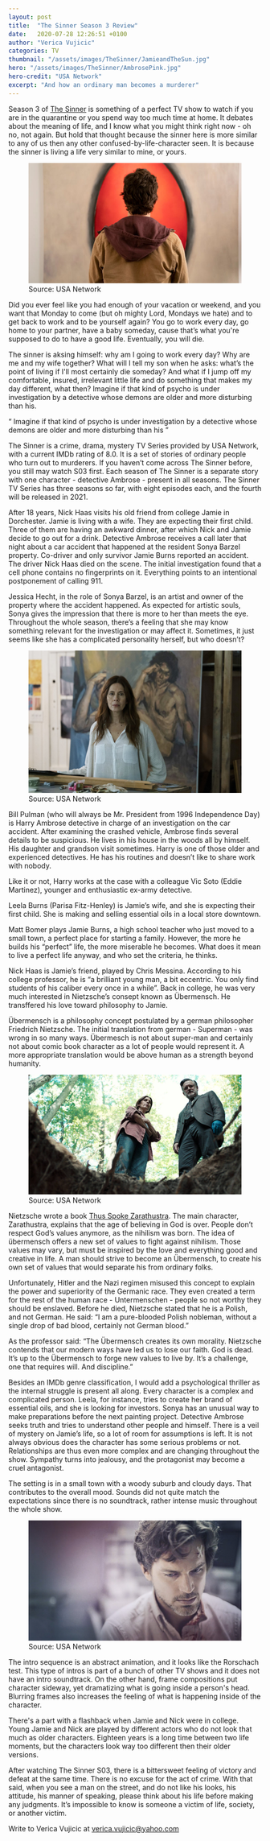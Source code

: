 ```yaml
---
layout: post
title:  "The Sinner Season 3 Review"
date:   2020-07-28 12:26:51 +0100
author: "Verica Vujicic"
categories: TV
thumbnail: "/assets/images/TheSinner/JamieandTheSun.jpg"
hero: "/assets/images/TheSinner/AmbrosePink.jpg"
hero-credit: "USA Network"
excerpt: "And how an ordinary man becomes a murderer"
---
```




<drop-cap>S</drop-cap>eason 3 of [The Sinner](https://www.imdb.com/title/tt6048596/) is something of a perfect TV show to watch if you are in the quarantine or you spend way too much time at home. It debates about the meaning of life, and I know what you might think right now - oh no, not again. But hold that thought because the sinner here is more similar to any of us then any other confused-by-life-character seen. It is because the sinner is living a life very similar to mine, or yours. 

<figure>
    <img src='/assets/images/TheSinner/JamieandTheSun.jpg' alt='missing' />
    <figcaption>Source: USA Network</figcaption>
</figure>

Did you ever feel like you had enough of your vacation or weekend, and you want that Monday to come (but oh mighty Lord, Mondays we hate) and to get back to work and to be yourself again? You go to work every day, go home to your partner, have a baby someday, cause that’s what you're supposed to do to have a good life. Eventually, you will die. 

The sinner is aksing himself: why am I going to work every day? Why are me and my wife together? What will I tell my son when he asks: what’s the point of living if I'll most certainly die someday? And what if I jump off my comfortable, insured, irrelevant little life and do something that makes my day different, what then? Imagine if that kind of psycho is under investigation by a detective whose demons are older and more disturbing than his.

<div class="aside-quote"><q>
    Imagine if that kind of psycho is under investigation by a detective whose demons are older and more disturbing than his
</q></div>

The Sinner is a crime, drama, mystery TV Series provided by USA Network, with a current IMDb rating of 8.0. It is a set of stories of ordinary people who turn out to murderers. If you haven’t come across The Sinner before, you still may watch S03 first. Each season of The Sinner is a separate story with one character - detective Ambrose - present in all seasons. The Sinner TV Series has three seasons so far, with eight episodes each, and the fourth will be released in 2021.

After 18 years, Nick Haas visits his old friend from college Jamie in Dorchester. Jamie is living with a wife. They are expecting their first child. Three of them are having an awkward dinner, after which Nick and Jamie decide to go out for a drink. Detective Ambrose receives a call later that night about a car accident that happened at the resident Sonya Barzel property. Co-driver and only survivor Jamie Burns reported an accident. The driver Nick Haas died on the scene. The initial investigation found that a cell phone contains no fingerprints on it. Everything points to an intentional postponement of calling 911.  

Jessica Hecht, in the role of Sonya Barzel, is an artist and owner of the property where the accident happened. As expected for artistic souls, Sonya gives the impression that there is more to her than meets the eye. Throughout the whole season, there’s a feeling that she may know something relevant for the investigation or may affect it. Sometimes, it just seems like she has a complicated personality herself, but who doesn’t?

<figure>
    <img src='/assets/images/TheSinner/SonyaPaints.jpg' alt='missing' />
    <figcaption>Source: USA Network</figcaption>
</figure>

Bill Pulman (who will always be Mr. President from 1996 Independence Day) is Harry Ambrose detective in charge of an investigation on the car accident. After examining the crashed vehicle, Ambrose finds several details to be suspicious. He lives in his house in the woods all by himself. His daughter and grandson visit sometimes. Harry is one of those older and experienced detectives. He has his routines and doesn’t like to share work with nobody.

Like it or not, Harry works at the case with a colleague Vic Soto (Eddie Martinez), younger and enthusiastic ex-army detective. 

Leela Burns (Parisa Fitz-Henley) is Jamie’s wife, and she is expecting their first child. She is making and selling essential oils in a local store downtown.

Matt Bomer plays Jamie Burns, a high school teacher who just moved to a small town, a perfect place for starting a family. However, the more he builds his “perfect” life, the more miserable he becomes. What does it mean to live a perfect life anyway, and who set the criteria, he thinks.

Nick Haas is Jamie’s friend, played by Chris Messina. According to his college professor, he is “a brilliant young man, a bit eccentric. You only find students of his caliber every once in a while”. Back in college, he was very much interested in Nietzsche’s consept known as Übermensch. He transffered his love toward philosophy to Jamie.

Übermensch is a philosophy concept postulated by a german philosopher Friedrich Nietzsche. The initial translation from german - Superman - was wrong in so many ways. Übermesch is not about super-man and certainly not about comic book character as a lot of people would represent it. A more appropriate translation would be above human as a strength beyond humanity.

<figure>
    <img src='/assets/images/TheSinner/Ambrose&Sonya.jpg' alt='missing' />
    <figcaption>Source: USA Network</figcaption>
</figure>

Nietzsche wrote a book [Thus Spoke Zarathustra](https://www.goodreads.com/book/show/51893.Thus_Spoke_Zarathustra). The main character, Zarathustra, explains that the age of believing in God is over. People don’t respect God’s values anymore, as the nihilism was born. The idea of übermensch offers a new set of values to fight against nihilism. Those values may vary, but must be inspired by the love and everything good and creative in life. A man should strive to become an Übermensch, to create his own set of values that would separate his from ordinary folks. 

Unfortunately, Hitler and the Nazi regimen misused this concept to explain the power and superiority of the Germanic race. They even created a term for the rest of the human race - Untermenschen - people so not worthy they should be enslaved. Before he died, Nietzsche stated that he is a Polish, and not German. He said: “I am a pure-blooded Polish nobleman, without a single drop of bad blood, certainly not German blood.”

As the professor said: “The Übermensch creates its own morality. Nietzsche contends that our modern ways have led us to lose our faith. God is dead. It’s up to the Übermensch to forge new values to live by. It’s a challenge, one that requires will. And discipline.” 

Besides an IMDb genre classification, I would add a psychological thriller as the internal struggle is present all along. Every character is a complex and complicated person. Leela, for instance, tries to create her brand of essential oils, and she is looking for investors. Sonya has an unusual way to make preparations before the next painting project. Detective Ambrose seeks truth and tries to understand other people and himself. There is a veil of mystery on Jamie’s life, so a lot of room for assumptions is left. It is not always obvious does the character has some serious problems or not. Relationships are thus even more complex and are changing throughout the show. Sympathy turns into jealousy, and the protagonist may become a cruel antagonist.

The setting is in a small town with a woody suburb and cloudy days. That contributes to the overall mood. Sounds did not quite match the expectations since there is no soundtrack, rather intense music throughout the whole show. 

<figure>
    <img src='/assets/images/TheSinner/JamieBlurred.jpg' alt='missing' />
    <figcaption>Source: USA Network</figcaption>
</figure>


The intro sequence is an abstract animation, and it looks like the Rorschach test. This type of intros is part of a bunch of other TV shows and it does not have an intro soundtrack. On the other hand, frame compositions put character sideway, yet dramatizing what is going inside a person's head. Blurring frames also increases the feeling of what is happening inside of the character. 

There's a part with a flashback when Jamie and Nick were in college. Young Jamie and Nick are played by different actors who do not look that much as older characters. Eighteen years is a long time between two life moments, but the characters look way too different then their older versions.

After watching The Sinner S03, there is a bittersweet feeling of victory and defeat at the same time. There is no excuse for the act of crime. With that said, when you see a man on the street, and do not like his looks, his attitude, his manner of speaking, please think about his life before making any judgments. It’s impossible to know is someone a victim of life, society, or another victim.



Write to Verica Vujicic at verica.vujicic@yahoo.com